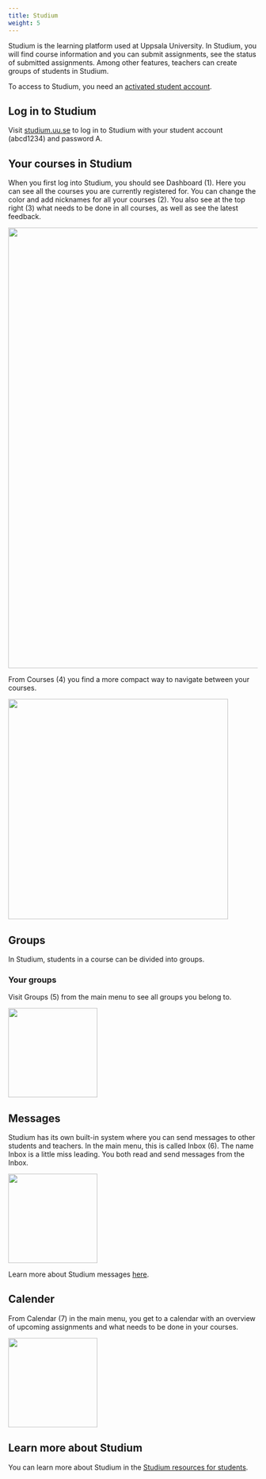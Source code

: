 ```yaml
---
title: Studium
weight: 5
---
```


Studium is the learning platform used at Uppsala University. In Studium, you
will find course information and you can submit assignments, see the status of
submitted assignments. Among other features, teachers can create groups of
students in Studium.

To access to Studium, you need an [activated student account][student-account].

[student-account]: ../../preparation#student-account


## Log in to Studium

Visit [studium.uu.se][studium] to log in to Studium with your student account
(abcd1234) and password A. 

[studium]: https://www.uu.se/system/log-in-to-studium?languageId=1

## Your courses in Studium

When you first log into Studium, you should see Dashboard (1). Here you can see
all the courses you are currently registered for. You can change the color and
add nicknames for all your courses (2). You also see at the top right (3) what
needs to be done in all courses, as well as see the latest feedback.

<img src="/images/2024/studenttjanster/studium/eng-studium-dashboard.png" style="width:888px"/>

From Courses (4) you find a more compact way to navigate between your courses. 

<img src="/images/2024/studenttjanster/studium/eng-studium-courses.png" style="width:444px"/>

## Groups

In Studium, students in a course can be divided into groups.

### Your groups

Visit Groups (5) from the main menu to see all groups you belong to. 

<img src="/images/2024/studenttjanster/studium/eng-studium-groups.png" style="width:180px"/>

## Messages

Studium has its own built-in system where you can send messages to other
students and teachers. In the main menu, this is called Inbox (6). The name
Inbox is a little miss leading. You both read and send messages from the Inbox. 

<img src="/images/2024/studenttjanster/studium/eng-inbox.png" style="width:180px;"/>

 Learn more about Studium messages [here][messages]. 

[messages]: https://uppsala.instructure.com/courses/16241/pages/global-menu-%7C-inbox?module_item_id=43549

## Calender

From Calendar (7) in the main menu, you get to a calendar with an overview of
upcoming assignments and what needs to be done in your courses.

<img src="/images/2024/studenttjanster/studium/eng-calendar.png" style="width:180px"/>

## Learn more about Studium

You can learn more about Studium in the
[Studium resources for students][studentresurs].

[studentresurs]: https://uppsala.instructure.com/courses/16241/pages/home/

